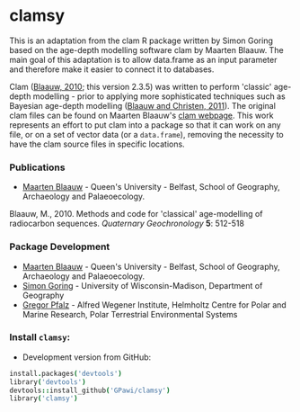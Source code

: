 clamsy
====

This is an adaptation from the clam R package written by Simon Goring based on the age-depth modelling software clam by Maarten Blaauw.
The main goal of this adaptation is to allow data.frame as an input parameter and therefore make it easier to connect it to databases. 

Clam ([Blaauw, 2010](http://dx.doi.org/10.1016/j.quageo.2010.01.002); this version 2.3.5) was written to perform 'classic' age-depth modelling - prior to applying more sophisticated techniques such as Bayesian age-depth modelling ([Blaauw and Christen, 2011](http://ba.stat.cmu.edu/journal/2011/vol06/issue03/christen.pdf)).  The original clam files can be found on Maarten Blaauw's [clam webpage](http://chrono.qub.ac.uk/blaauw/clam.html).  This work represents an effort to put clam into a package so that it can work on any file, or on a set of vector data (or a `data.frame`), removing the necessity to have the clam source files in specific locations.

### Publications
+ [Maarten Blaauw](http://chrono.qub.ac.uk/blaauw/) - Queen's University - Belfast, School of Geography, Archaeology and Palaeoecology.

Blaauw, M., 2010. Methods and code for 'classical' age-modelling of radiocarbon sequences. *Quaternary Geochronology* **5**: 512-518

### Package Development
+ [Maarten Blaauw](http://chrono.qub.ac.uk/blaauw/) - Queen's University - Belfast, School of Geography, Archaeology and Palaeoecology.
+ [Simon Goring](http://downwithtime.wordpress.com) - University of Wisconsin-Madison, Department of Geography
+ [Gregor Pfalz](https://www.awi.de/ueber-uns/organisation/mitarbeiter/gregor-pfalz.html) - Alfred Wegener Institute, Helmholtz Centre for Polar and Marine Research, Polar Terrestrial Environmental Systems

### Install `clamsy`:

+ Development version from GitHub:

```coffee
install.packages('devtools')
library('devtools')
devtools::install_github('GPawi/clamsy')
library('clamsy')
```